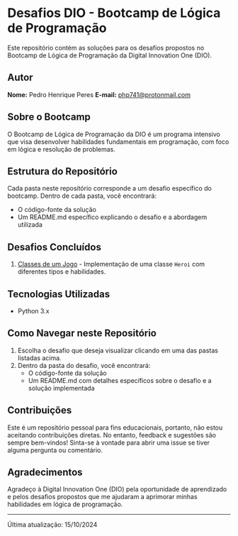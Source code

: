 # Desafios DIO - Bootcamp de Lógica de Programação

Este repositório contém as soluções para os desafios propostos no Bootcamp de Lógica de Programação da Digital Innovation One (DIO).

## Autor

**Nome:** Pedro Henrique Peres
**E-mail:** php741@protonmail.com

## Sobre o Bootcamp

O Bootcamp de Lógica de Programação da DIO é um programa intensivo que visa desenvolver habilidades fundamentais em programação, com foco em lógica e resolução de problemas.

## Estrutura do Repositório

Cada pasta neste repositório corresponde a um desafio específico do bootcamp. Dentro de cada pasta, você encontrará:

- O código-fonte da solução
- Um README.md específico explicando o desafio e a abordagem utilizada

## Desafios Concluídos

1. [Classes de um Jogo](./desafio_01) - Implementação de uma classe `Heroi` com diferentes tipos e habilidades.

## Tecnologias Utilizadas

- Python 3.x

## Como Navegar neste Repositório

1. Escolha o desafio que deseja visualizar clicando em uma das pastas listadas acima.
2. Dentro da pasta do desafio, você encontrará:
   - O código-fonte da solução
   - Um README.md com detalhes específicos sobre o desafio e a solução implementada

## Contribuições

Este é um repositório pessoal para fins educacionais, portanto, não estou aceitando contribuições diretas. No entanto, feedback e sugestões são sempre bem-vindos! Sinta-se à vontade para abrir uma issue se tiver alguma pergunta ou comentário.

## Agradecimentos

Agradeço à Digital Innovation One (DIO) pela oportunidade de aprendizado e pelos desafios propostos que me ajudaram a aprimorar minhas habilidades em lógica de programação.

---

Última atualização: 15/10/2024